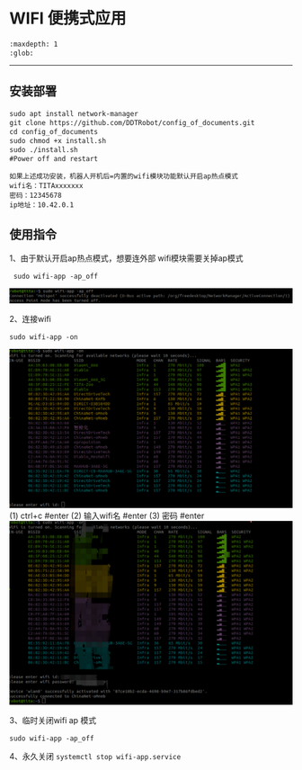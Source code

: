 # WIFI 便携式应用
```{toctree}
:maxdepth: 1
:glob:
```
------

## 安装部署
```
sudo apt install network-manager
git clone https://github.com/DDTRobot/config_of_documents.git
cd config_of_documents
sudo chmod +x install.sh
sudo ./install.sh
#Power off and restart
```
```{note}
如果上述成功安装，机器人开机后=内置的wifi模块功能默认开启ap热点模式
wifi名：TITAxxxxxxx
密码：12345678
ip地址：10.42.0.1 
```

## 使用指令

1、由于默认开启ap热点模式，想要连外部 wifi模块需要关掉ap模式
```
 sudo wifi-app -ap_off
```
![wifi_ap_off](../_static/wifi_ap_off.png)

2、连接wifi
```
sudo wifi-app -on
```
![wifi_on](../_static/wifi_on.png)
(1) ctrl+c #enter
(2) 输入wifi名 #enter
(3) 密码 #enter
![wifi_app](../_static/wifi_app.png)

3、临时关闭wifi ap 模式
```
sudo wifi-app -ap_off
```
4、永久关闭 ` systemctl stop wifi-app.service `
